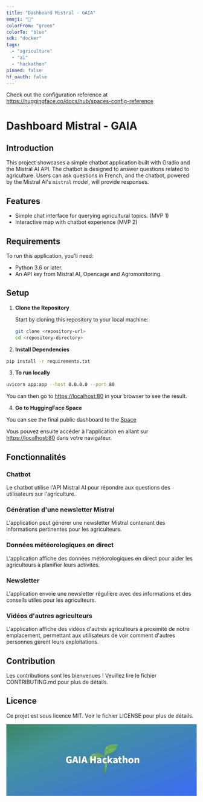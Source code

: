 ```yaml
---
title: "Dashboard Mistral - GAIA"
emoji: "🌱"
colorFrom: "green"
colorTo: "blue"
sdk: "docker"
tags:
  - "agriculture"
  - "ai"
  - "hackathon"
pinned: false
hf_oauth: false
---
```

Check out the configuration reference at https://huggingface.co/docs/hub/spaces-config-reference

# Dashboard Mistral - GAIA

## Introduction

This project showcases a simple chatbot application built with Gradio and the Mistral AI API. The chatbot is designed to answer questions related to agriculture. Users can ask questions in French, and the chatbot, powered by the Mistral AI's `mistral` model, will provide responses.

## Features

- Simple chat interface for querying agricultural topics. (MVP 1)
- Interactive map with chatbot experience (MVP 2)

## Requirements

To run this application, you'll need:

- Python 3.6 or later.
- An API key from Mistral AI, Opencage and Agromonitoring.

## Setup

1. **Clone the Repository**

   Start by cloning this repository to your local machine:

   ```bash
   git clone <repository-url>
   cd <repository-directory>
   ```

2. **Install Dependencies**

  ```bash
  pip install -r requirements.txt
  ```

3. **To run locally**

  ```bash
  uvicorn app:app --host 0.0.0.0 --port 80
  ```

You can then go to [https://localhost:80](https://localhost:80) in your browser to see the result.

4. **Go to HuggingFace Space**

You can see the final public dashboard to the [Space](https://huggingface.co/spaces/Ferrxni/AgriHackteurs)


Vous pouvez ensuite accéder à l'application en allant sur [https://localhost:80](https://localhost:80) dans votre navigateur.

## Fonctionnalités

### Chatbot

Le chatbot utilise l'API Mistral AI pour répondre aux questions des utilisateurs sur l'agriculture.

### Génération d'une newsletter Mistral

L'application peut générer une newsletter Mistral contenant des informations pertinentes pour les agriculteurs.

### Données météorologiques en direct

L'application affiche des données météorologiques en direct pour aider les agriculteurs à planifier leurs activités.

### Newsletter

L'application envoie une newsletter régulière avec des informations et des conseils utiles pour les agriculteurs.

### Vidéos d'autres agriculteurs

L'application affiche des vidéos d'autres agriculteurs à proximité de notre emplacement, permettant aux utilisateurs de voir comment d'autres personnes gèrent leurs exploitations.

## Contribution

Les contributions sont les bienvenues ! Veuillez lire le fichier CONTRIBUTING.md pour plus de détails.

## Licence

Ce projet est sous licence MIT. Voir le fichier LICENSE pour plus de détails.

![Arrière-plan](back.png)